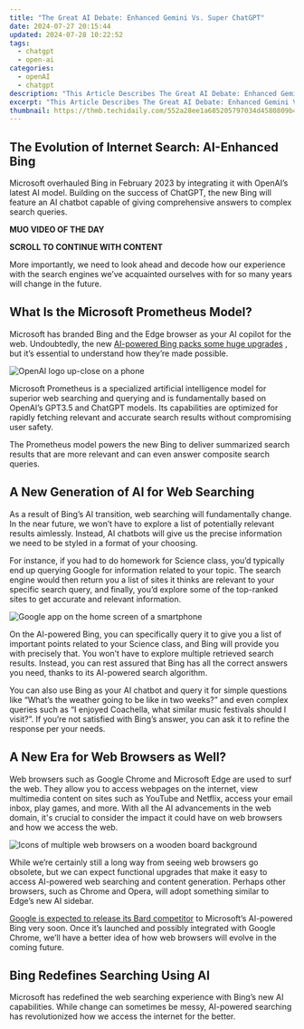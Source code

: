 ```yaml
---
title: "The Great AI Debate: Enhanced Gemini Vs. Super ChatGPT"
date: 2024-07-27 20:15:44
updated: 2024-07-28 10:22:52
tags:
  - chatgpt
  - open-ai
categories:
  - openAI
  - chatgpt
description: "This Article Describes The Great AI Debate: Enhanced Gemini Vs. Super ChatGPT"
excerpt: "This Article Describes The Great AI Debate: Enhanced Gemini Vs. Super ChatGPT"
thumbnail: https://thmb.techidaily.com/552a28ee1a685205797034d4580809b4cdf3bec4198720a32f4a55b94210b938.jpg
---
```


## The Evolution of Internet Search: AI-Enhanced Bing

 Microsoft overhauled Bing in February 2023 by integrating it with OpenAI’s latest AI model. Building on the success of ChatGPT, the new Bing will feature an AI chatbot capable of giving comprehensive answers to complex search queries.

 **MUO VIDEO OF THE DAY**

 **SCROLL TO CONTINUE WITH CONTENT**

 More importantly, we need to look ahead and decode how our experience with the search engines we’ve acquainted ourselves with for so many years will change in the future.

## What Is the Microsoft Prometheus Model?

 Microsoft has branded Bing and the Edge browser as your AI copilot for the web. Undoubtedly, the new [AI-powered Bing packs some huge upgrades](http://www.makeuseof.com/microsoft-bing-gets-chatgpt-ai/) , but it’s essential to understand how they’re made possible.

![OpenAI logo up-close on a phone](https://static1.makeuseofimages.com/wordpress/wp-content/uploads/2023/02/best-ai-web-apps.jpg)

 Microsoft Prometheus is a specialized artificial intelligence model for superior web searching and querying and is fundamentally based on OpenAI’s GPT3.5 and ChatGPT models. Its capabilities are optimized for rapidly fetching relevant and accurate search results without compromising user safety.

 The Prometheus model powers the new Bing to deliver summarized search results that are more relevant and can even answer composite search queries.

## A New Generation of AI for Web Searching

 As a result of Bing’s AI transition, web searching will fundamentally change. In the near future, we won’t have to explore a list of potentially relevant results aimlessly. Instead, AI chatbots will give us the precise information we need to be styled in a format of your choosing.

 For instance, if you had to do homework for Science class, you’d typically end up querying Google for information related to your topic. The search engine would then return you a list of sites it thinks are relevant to your specific search query, and finally, you’d explore some of the top-ranked sites to get accurate and relevant information.

![Google app on the home screen of a smartphone](https://static1.makeuseofimages.com/wordpress/wp-content/uploads/2023/02/best-google-fi-phones.jpg)

 On the AI-powered Bing, you can specifically query it to give you a list of important points related to your Science class, and Bing will provide you with precisely that. You won’t have to explore multiple retrieved search results. Instead, you can rest assured that Bing has all the correct answers you need, thanks to its AI-powered search algorithm.

 You can also use Bing as your AI chatbot and query it for simple questions like “What’s the weather going to be like in two weeks?” and even complex queries such as “I enjoyed Coachella, what similar music festivals should I visit?”. If you’re not satisfied with Bing’s answer, you can ask it to refine the response per your needs.

## A New Era for Web Browsers as Well?

 Web browsers such as Google Chrome and Microsoft Edge are used to surf the web. They allow you to access webpages on the internet, view multimedia content on sites such as YouTube and Netflix, access your email inbox, play games, and more. With all the AI advancements in the web domain, it's crucial to consider the impact it could have on web browsers and how we access the web.

![Icons of multiple web browsers on a wooden board background](https://static1.makeuseofimages.com/wordpress/wp-content/uploads/2023/02/how-to-clear-dns-cache-in-chrome-edge-firefox-safari-and-opera-browser.jpg)

 While we’re certainly still a long way from seeing web browsers go obsolete, but we can expect functional upgrades that make it easy to access AI-powered web searching and content generation. Perhaps other browsers, such as Chrome and Opera, will adopt something similar to Edge’s new AI sidebar.

[Google is expected to release its Bard competitor](https://www.makeuseof.com/google-launching-bard-ai-compete-with-chatgpt/) to Microsoft’s AI-powered Bing very soon. Once it’s launched and possibly integrated with Google Chrome, we’ll have a better idea of how web browsers will evolve in the coming future.

## Bing Redefines Searching Using AI

 Microsoft has redefined the web searching experience with Bing’s new AI capabilities. While change can sometimes be messy, AI-powered searching has revolutionized how we access the internet for the better.

<ins class="adsbygoogle"
     style="display:block"
     data-ad-format="autorelaxed"
     data-ad-client="ca-pub-7571918770474297"
     data-ad-slot="1223367746"></ins>



<ins class="adsbygoogle"
     style="display:block"
     data-ad-client="ca-pub-7571918770474297"
     data-ad-slot="8358498916"
     data-ad-format="auto"
     data-full-width-responsive="true"></ins>

